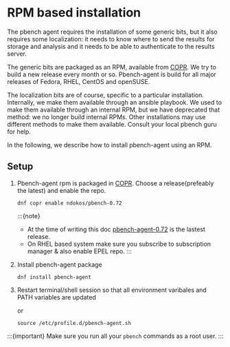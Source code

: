 # RPM based installation

The pbench agent requires the installation of some generic bits, but it also requires some localization: it needs to know where to send the results for storage and analysis and it needs to be able to authenticate to the results server.

The generic bits are packaged as an RPM, available from [COPR](https://copr.fedorainfracloud.org/coprs/ndokos). We try to build a new release every month or so. Pbench-agent is build for  all major releases of Fedora, RHEL, CentOS and openSUSE.

The localization bits are of course, specific to a particular installation. Internally, we make them available through an ansible playbook. We used to make them available through an internal RPM, but we have deprecated that method: we no longer build internal RPMs. Other installations may use different methods to make them available. Consult your local pbench guru for help.

In the following, we describe how to install pbench-agent using an RPM.

## Setup

1. Pbench-agent rpm is packaged in [COPR](https://copr.fedorainfracloud.org/coprs/ndokos). Choose a release(prefeably the latest) and enable the repo.

	```console
	dnf copr enable ndokos/pbench-0.72
	```

    :::{note}
	- At the time of writing this doc  [pbench-agent-0.72](https://copr.fedorainfracloud.org/coprs/ndokos/pbench-0.72) is the lastest release.
    - On RHEL based system make sure you subscribe to subscription manager & also enable EPEL repo.
    :::

2. Install pbench-agent package

	```console
	dnf install pbench-agent
	```

3. Restart terminal/shell session so that all environment varibales and PATH variables are updated

	or 

	```console
	source /etc/profile.d/pbench-agent.sh
	```

:::{important}
Make sure you run all your `pbench` commands as a root user.
:::
